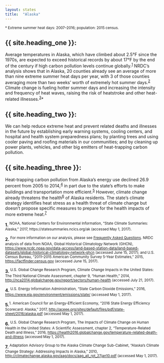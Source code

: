 ```yaml
---
layout: states
title:  "Alaska"
---
```

<sup>* Extreme summer heat days: 2007–2016; population: 2015 census. </sup>

## {{ site.heading_one }}:
Average temperatures in Alaska, which have climbed about 2.5°F since the 1970s, are expected to exceed historical records by about 17°F by the end of the century if high carbon pollution levels continue globally.<sup>[1](#f1)</sup> NRDC’s analysis shows that in Alaska, 20 counties already see an average of more than nine extreme summer heat days per year, with 3 of those counties averaging more than two weeks’ worth of extremely hot summer days.<sup>[2](#f2)</sup> Climate change is fueling hotter summer days and increasing the intensity and frequency of heat waves, raising the risk of heatstroke and other heat-related illnesses.<sup>[3](#f3)</sup>*

## {{ site.heading_two }}:
We can help reduce extreme heat and prevent related deaths and illnesses in the future by establishing early warning systems, cooling centers, and hospital and health system preparedness plans; by planting trees and using cooler paving and roofing materials in our communities; and by cleaning up power plants, vehicles, and other big emitters of heat-trapping carbon pollution.

## {{ site.heading_three }}:
Heat-trapping carbon pollution from Alaska’s energy use declined 26.9 percent from 2005 to 2014,<sup>[4](#f4)</sup> in part due to the state’s efforts to make buildings and transportation more efficient.<sup>[5](#f5)</sup> However, climate change already threatens the health<sup>[6](#f6)</sup> of Alaska residents. The state’s climate strategy identifies heat stress as a health threat of climate change but doesn’t propose specific measures to prepare for the health impacts of more extreme heat.<sup>[7](#f7)</sup>





<footer>
<b id="f1">1.</b><sup> NOAA, National Centers for Environmental Information, “State Climate Summaries: Alaska,” 2017, https://statesummaries.ncics.org/ak (accessed May 1, 2017). </sup>

<b id="f2">2.</b><sup>	For more information on our analysis, please see <a href="https://www.nrdc.org/resources/climate-change-and-health-extreme-heat-faqs">Frequently Asked Questions</a>. NRDC analysis of data from NOAA, Global Historical Climatology Network (GHCN), https://www.ncdc.noaa.gov/data-access/land-based-station-data/land-based-datasets/global-historical-climatology-network-ghcn (accessed June 15, 2017); and U.S. Census Bureau, “2011–2015 American Community Survey 5-Year Estimates,” 2015, https://factfinder.census.gov (accessed June 15, 2017). </sup>

<b id="f3">3.</b><sup> U.S. Global Change Research Program, Climate Change Impacts in the United States: The Third National Climate Assessment, chapter 9, “Human Health,” 2014, http://nca2014.globalchange.gov/report/sectors/human-health (accessed July 21, 2017). </sup>

<b id="f4">4.</b><sup>	U.S. Energy Information Administration, “State Carbon Dioxide Emissions,” 2016, https://www.eia.gov/environment/emissions/state/ (accessed May 1, 2017).</sup>

<b id="f5">5.</b><sup>1.	American Council for an Energy-Efficient Economy, “2016 State Energy Efficiency Scorecard: Alaska,” 2017, http://aceee.org/sites/default/files/pdf/state-sheet/2016/alaska.pdf (accessed May 1, 2017).</sup>

<b id="f6">6.</b><sup>	U.S. Global Change Research Program, The Impacts of Climate Change on Human Health in the United States: A Scientific Assessment, chapter 2, “Temperature-Related Death and Illness,” 2016, https://health2016.globalchange.gov/temperature-related-death-and-illness (accessed May 1, 2017). 
</sup>

<b id="f7">7.</b><sup>	Adaptation Advisory Group to the Alaska Climate Change Sub-Cabinet, “Alaska’s Climate Change Strategy: Addressing Impacts in Alaska,” 2010, http://climatechange.alaska.gov/aag/docs/aag_all_rpt_27jan10.pdf (accessed May 1, 2017).</sup>
</footer>

